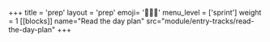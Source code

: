 +++
title = 'prep'
layout = 'prep'
emoji= '🧑🏾‍💻'
menu_level = ['sprint']
weight = 1
[[blocks]]
name="Read the day plan"
src="module/entry-tracks/read-the-day-plan"
+++
